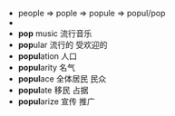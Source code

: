 - people => pople => popule => popul/pop
-
- **pop** music 流行音乐
- **pop**ular 流行的 受欢迎的
- **popul**ation 人口
- **popul**arity 名气
- **popul**ace 全体居民 民众
- **popul**ate 移民 占据
- **popul**arize 宣传 推广
